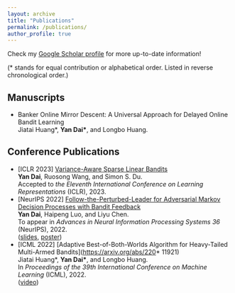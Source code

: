 ```yaml
---
layout: archive
title: "Publications"
permalink: /publications/
author_profile: true
---
```


Check my [Google Scholar profile](https://scholar.google.com/citations?user=gkG4z3IAAAAJ) for more up-to-date information!

(* stands for equal contribution or alphabetical order. Listed in reverse chronological order.)

## Manuscripts
<!-- 
*   Refined Regret for Adversarial MDPs with Linear Function Approximation  
    TBD.  
    Manuscript. -->
*   Banker Online Mirror Descent: A Universal Approach for Delayed Online Bandit Learning  
    Jiatai Huang\*, **Yan Dai\***, and Longbo Huang.

## Conference Publications
*   \[ICLR 2023\] [Variance-Aware Sparse Linear Bandits](https://arxiv.org/abs/2205.13450)  
    **Yan Dai**, Ruosong Wang, and Simon S. Du.  
    Accepted to *the Eleventh International Conference on Learning Representations* (ICLR), 2023.
*   \[NeurIPS 2022\] [Follow-the-Perturbed-Leader for Adversarial Markov Decision Processes with Bandit Feedback](https://arxiv.org/abs/2205.13451)   
    **Yan Dai**, Haipeng Luo, and Liyu Chen.  
    To appear in *Advances in Neural Information Processing Systems 36* (NeurIPS), 2022.  
    ([slides](/files/slides_NeurIPS2022_FTPL_for_AMDP.pdf), [poster](/files/poster_NeurIPS2022_FTPL_for_AMDP.pdf))
*   \[ICML 2022\] [Adaptive Best-of-Both-Worlds Algorithm for Heavy-Tailed Multi-Armed Bandits](https://arxiv.org/abs/220* 11921)  
    Jiatai Huang\*, **Yan Dai\***, and Longbo Huang.  
    In *Proceedings of the 39th International Conference on Machine Learning* (ICML), 2022.  
    ([video](https://slideslive.com/38983650))
